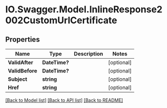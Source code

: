 # IO.Swagger.Model.InlineResponse2002CustomUrlCertificate
## Properties

Name | Type | Description | Notes
------------ | ------------- | ------------- | -------------
**ValidAfter** | **DateTime?** |  | [optional] 
**ValidBefore** | **DateTime?** |  | [optional] 
**Subject** | **string** |  | [optional] 
**Href** | **string** |  | [optional] 

[[Back to Model list]](../README.md#documentation-for-models) [[Back to API list]](../README.md#documentation-for-api-endpoints) [[Back to README]](../README.md)

